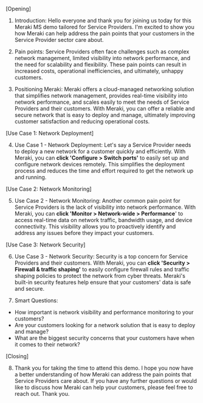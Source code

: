 [Opening]

1. Introduction: Hello everyone and thank you for joining us today for this Meraki MS demo tailored for Service Providers. I'm excited to show you how Meraki can help address the pain points that your customers in the Service Provider sector care about.

2. Pain points: Service Providers often face challenges such as complex network management, limited visibility into network performance, and the need for scalability and flexibility. These pain points can result in increased costs, operational inefficiencies, and ultimately, unhappy customers.

3. Positioning Meraki: Meraki offers a cloud-managed networking solution that simplifies network management, provides real-time visibility into network performance, and scales easily to meet the needs of Service Providers and their customers. With Meraki, you can offer a reliable and secure network that is easy to deploy and manage, ultimately improving customer satisfaction and reducing operational costs.

[Use Case 1: Network Deployment]

4. Use Case 1 - Network Deployment: Let's say a Service Provider needs to deploy a new network for a customer quickly and efficiently. With Meraki, you can **click 'Configure > Switch ports'** to easily set up and configure network devices remotely. This simplifies the deployment process and reduces the time and effort required to get the network up and running.

[Use Case 2: Network Monitoring]

5. Use Case 2 - Network Monitoring: Another common pain point for Service Providers is the lack of visibility into network performance. With Meraki, you can **click 'Monitor > Network-wide > Performance**' to access real-time data on network traffic, bandwidth usage, and device connectivity. This visibility allows you to proactively identify and address any issues before they impact your customers.

[Use Case 3: Network Security]

6. Use Case 3 - Network Security: Security is a top concern for Service Providers and their customers. With Meraki, you can **click 'Security > Firewall & traffic shaping'** to easily configure firewall rules and traffic shaping policies to protect the network from cyber threats. Meraki's built-in security features help ensure that your customers' data is safe and secure.

7. Smart Questions:

- How important is network visibility and performance monitoring to your customers?
- Are your customers looking for a network solution that is easy to deploy and manage?
- What are the biggest security concerns that your customers have when it comes to their network?

[Closing]

8. Thank you for taking the time to attend this demo. I hope you now have a better understanding of how Meraki can address the pain points that Service Providers care about. If you have any further questions or would like to discuss how Meraki can help your customers, please feel free to reach out. Thank you.